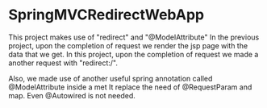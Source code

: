 # SpringMVCRedirectWebApp
This project makes use of "redirect" and "@ModelAttribute" 
In the previous project, upon the completion of request we render the jsp page with the data that we get.
In this project, upon the completion of request we made a another request with "redirect:/".

Also, we made use of another useful spring annotation called @ModelAttribute inside a met
It replace the need of @RequestParam and map.
Even @Autowired is not needed.
